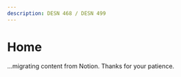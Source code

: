 ```yaml
---
description: DESN 468 / DESN 499
---
```


# Home

...migrating content from Notion. Thanks for your patience.&#x20;
